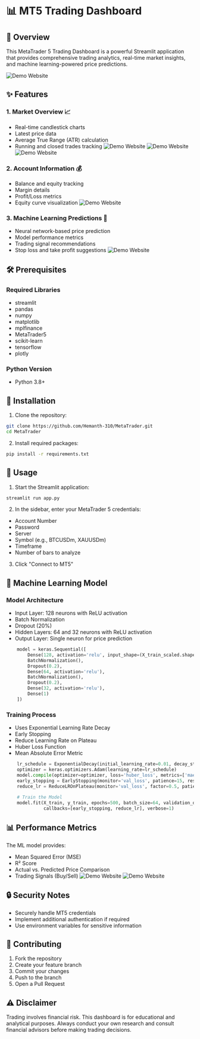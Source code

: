 # 📊 MT5 Trading Dashboard

## 🚀 Overview

This MetaTrader 5 Trading Dashboard is a powerful Streamlit application that provides comprehensive trading analytics, real-time market insights, and machine learning-powered price predictions.

![Demo Website](images/1.png)

## ✨ Features

### 1. Market Overview 📈
- Real-time candlestick charts
- Latest price data
- Average True Range (ATR) calculation
- Running and closed trades tracking
![Demo Website](images/7.png)
![Demo Website](images/2_1.png)
![Demo Website](images/2_2.png)


### 2. Account Information 💰
- Balance and equity tracking
- Margin details
- Profit/Loss metrics
- Equity curve visualization
![Demo Website](images/3.png)



### 3. Machine Learning Predictions 🤖
- Neural network-based price prediction
- Model performance metrics
- Trading signal recommendations
- Stop loss and take profit suggestions
![Demo Website](images/4.jpeg)

## 🛠 Prerequisites

### Required Libraries
- streamlit
- pandas
- numpy
- matplotlib
- mplfinance
- MetaTrader5
- scikit-learn
- tensorflow
- plotly

### Python Version
- Python 3.8+

## 🔧 Installation

1. Clone the repository:
```bash
git clone https://github.com/Hemanth-310/MetaTrader.git
cd MetaTrader
```

2. Install required packages:
```bash
pip install -r requirements.txt
```

## 🚦 Usage

1. Start the Streamlit application:
```bash
streamlit run app.py
```

2. In the sidebar, enter your MetaTrader 5 credentials:
- Account Number
- Password
- Server
- Symbol (e.g., BTCUSDm, XAUUSDm)
- Timeframe
- Number of bars to analyze

3. Click "Connect to MT5"

## 🔬 Machine Learning Model

### Model Architecture
- Input Layer: 128 neurons with ReLU activation
- Batch Normalization
- Dropout (20%)
- Hidden Layers: 64 and 32 neurons with ReLU activation
- Output Layer: Single neuron for price prediction

```python
    model = keras.Sequential([
        Dense(128, activation='relu', input_shape=(X_train_scaled.shape[1],)),
        BatchNormalization(),
        Dropout(0.2),
        Dense(64, activation='relu'),
        BatchNormalization(), 
        Dropout(0.2),
        Dense(32, activation='relu'),
        Dense(1)
    ])
```
### Training Process
- Uses Exponential Learning Rate Decay
- Early Stopping
- Reduce Learning Rate on Plateau
- Huber Loss Function
- Mean Absolute Error Metric
  
```python
    lr_schedule = ExponentialDecay(initial_learning_rate=0.01, decay_steps=1000, decay_rate=0.9)
    optimizer = keras.optimizers.Adam(learning_rate=lr_schedule)
    model.compile(optimizer=optimizer, loss='huber_loss', metrics=['mae'])
    early_stopping = EarlyStopping(monitor='val_loss', patience=15, restore_best_weights=True)
    reduce_lr = ReduceLROnPlateau(monitor='val_loss', factor=0.5, patience=5, min_lr=0.0001)
    
    # Train the Model
    model.fit(X_train, y_train, epochs=500, batch_size=64, validation_data=(X_test, y_test),
              callbacks=[early_stopping, reduce_lr], verbose=1)
```
## 📊 Performance Metrics

The ML model provides:
- Mean Squared Error (MSE)
- R² Score
- Actual vs. Predicted Price Comparison
- Trading Signals (Buy/Sell)
![Demo Website](images/5.png)
![Demo Website](images/6.png)

## 🔒 Security Notes

- Securely handle MT5 credentials
- Implement additional authentication if required
- Use environment variables for sensitive information

## 🤝 Contributing

1. Fork the repository
2. Create your feature branch
3. Commit your changes
4. Push to the branch
5. Open a Pull Request

## ⚠️ Disclaimer

Trading involves financial risk. This dashboard is for educational and analytical purposes. Always conduct your own research and consult financial advisors before making trading decisions.


